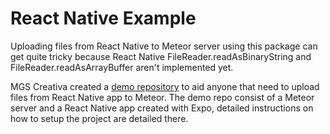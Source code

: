 # React Native Example
Uploading files from React Native to Meteor server using this package can get quite tricky because React Native FileReader.readAsBinaryString and FileReader.readAsArrayBuffer aren't implemented yet.

MGS Creativa created a [demo repository](https://github.com/mgscreativa/React-Native-Upload-Files-to-Meteor-Server) to aid anyone that need to upload files from React Native app to Meteor. The demo repo consist of a Meteor server and a React Native app created with Expo, detailed instructions on how to setup the project are detailed there. 
